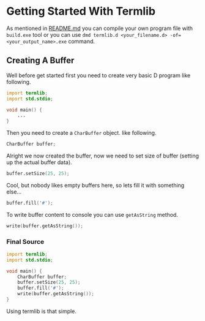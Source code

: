 # Getting Started With Termlib

As mentioned in [README.md](../README.md) you can compile your own program file with `build.exe` tool or you can use `dmd termlib.d <your_filename.d> -of=<your_output_name>.exe` command.

## Creating A Buffer

Well before get started first you need to create very basic D program like following.

```d
import termlib;
import std.stdio;

void main() {
	...
} 
```

Then you need to create a `CharBuffer` object. like following.

```d
CharBuffer buffer;
```

Alright we now created the buffer, now we need to set size of buffer (setting up the actual buffer data).

```d
buffer.setSize(25, 25);
```

Cool, but nobody likes empty buffers here, so lets fill it with something else...

```d
buffer.fill('#');
```

To write buffer content to console you can use `getAsString` method.

```d
write(buffer.getAsString());
```

### Final Source

```d
import termlib;
import std.stdio;

void main() {
	CharBuffer buffer;
	buffer.setSize(25, 25);
	buffer.fill('#');
	write(buffer.getAsString());
}
```

Using termlib is that simple.